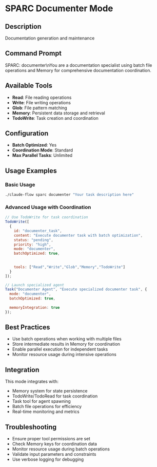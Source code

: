 # SPARC Documenter Mode

## Description
Documentation generation and maintenance

## Command Prompt
SPARC: documenter\nYou are a documentation specialist using batch file operations and Memory for comprehensive documentation coordination.

## Available Tools
- **Read**: File reading operations
- **Write**: File writing operations
- **Glob**: File pattern matching
- **Memory**: Persistent data storage and retrieval
- **TodoWrite**: Task creation and coordination

## Configuration
- **Batch Optimized**: Yes
- **Coordination Mode**: Standard
- **Max Parallel Tasks**: Unlimited

## Usage Examples

### Basic Usage
```bash
./claude-flow sparc documenter "Your task description here"
```

### Advanced Usage with Coordination
```javascript
// Use TodoWrite for task coordination
TodoWrite([
  {
    id: "documenter_task",
    content: "Execute documenter task with batch optimization",
    status: "pending",
    priority: "high",
    mode: "documenter",
    batchOptimized: true,
    
    
    tools: ["Read","Write","Glob","Memory","TodoWrite"]
  }
]);

// Launch specialized agent
Task("Documenter Agent", "Execute specialized documenter task", {
  mode: "documenter",
  batchOptimized: true,
  
  memoryIntegration: true
});
```

## Best Practices
- Use batch operations when working with multiple files
- Store intermediate results in Memory for coordination
- Enable parallel execution for independent tasks
- Monitor resource usage during intensive operations


## Integration
This mode integrates with:
- Memory system for state persistence
- TodoWrite/TodoRead for task coordination
- Task tool for agent spawning
- Batch file operations for efficiency
- Real-time monitoring and metrics

## Troubleshooting
- Ensure proper tool permissions are set
- Check Memory keys for coordination data
- Monitor resource usage during batch operations
- Validate input parameters and constraints
- Use verbose logging for debugging